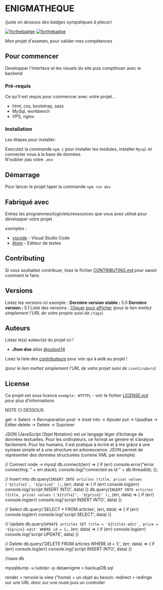 # ENIGMATHEQUE 
_(juste en dessous des badges sympatiques à placer)_

[![forthebadge](http://forthebadge.com/images/badges/built-with-love.svg)](http://forthebadge.com)  [![forthebadge](http://forthebadge.com/images/badges/powered-by-electricity.svg)](http://forthebadge.com)

Mon projet d'examen, pour valider mes compétences

## Pour commencer

Developper l'interface et les visuels du site puis compttnuer avec le backend

### Pré-requis

Ce qu'il est requis pour commencer avec votre projet...

- html, css, bootstrap, sass
- MySql, workbench
- VPS, nginx

### Installation

Les étapes pour installer:


 Executez la commande ``npm i`` pour installer les modules, installer ``Mysql`` et connecter vous à la base de données. 
 <br> N'oublier pas votre ``.env``


## Démarrage

Pour lancer le projet taper la commande ``npm run dev``

## Fabriqué avec

Entrez les programmes/logiciels/ressources que vous avez utilisé pour développer votre projet

_exemples :_
* [vscode](https://code.visualstudio.com/) - Visual Studio Code
* [Atom](https://atom.io/) - Editeur de textes

## Contributing

Si vous souhaitez contribuer, lisez le fichier [CONTRIBUTING.md](https://example.org) pour savoir comment le faire.

## Versions
Listez les versions ici 
_exemple :_
**Dernière version stable :** 5.0
**Dernière version :** 5.1
Liste des versions : [Cliquer pour afficher](https://github.com/your/project-name/tags)
_(pour le lien mettez simplement l'URL de votre projets suivi de ``/tags``)_

## Auteurs
Listez le(s) auteur(s) du projet ici !
* **Jhon doe** _alias_ [@outout14](https://github.com/outout14)

Lisez la liste des [contributeurs](https://github.com/your/project/contributors) pour voir qui à aidé au projet !

_(pour le lien mettez simplement l'URL de votre projet suivi de ``/contirubors``)_

## License

Ce projet est sous licence ``exemple: WTFTPL`` - voir le fichier [LICENSE.md](LICENSE.md) pour plus d'informations




NOTE CI DESSOUS

get    -> Select      -> Recruperation
post   -> inset into  -> Ajouter
put    -> Upadtae     -> Editer
delete -> Delete      -> Suprimer


JSON (JavaScript Objet Notation) est un langage léger d’échange de données textuelles. Pour les ordinateurs, ce format se génère et s’analyse facilement. Pour les humains, il est pratique à écrire et à lire grâce à une syntaxe simple et à une structure en arborescence. JSON permet de représenter des données structurées (comme XML par exemple)


// Connect node -> mysql
db.connect((err) => {
    if (err) console.error("error connecting: " + err.stack);
    console.log("connected as id " + db.threadId);
});

// Insert into
db.query(`INSERT INTO articles (title, price) values ('${title}', '${price}' );`, (err, data) => {
    if (err) console.log(err)
    console.log('script INSERT INTO', data)
})
db.query(`INSERT INTO articles (title, price) values ('${title}', '${price}' );`, (err, data) => {
    if (err) console.log(err)
    console.log('script INSERT INTO', data)
})

// Select
db.query('SELECT * FROM articles', (err, data) => {
    if (err) console.log(err)
    console.log('script SELECT', data)
})

// Update
db.query(`UPDATE articles SET title = '${title}-edit', price = '${price}-edit' WHERE id = 1;`, (err, data) => {
    if (err) console.log(err)
    console.log('script UPDATE', data)
})

// Delete
db.query('DELETE FROM articles WHERE id = 1;', (err, data) => {
    if (err) console.log(err)
    console.log('script INSERT INTO', data)
})

 
//save db

 mysqldump -u ludolpr –p dataenigme > backupDB.sql

 render  = renvoie la view ("home) + un objet au besoin.
 redirect = redirige sur une URL donc sur une route puis un controller

